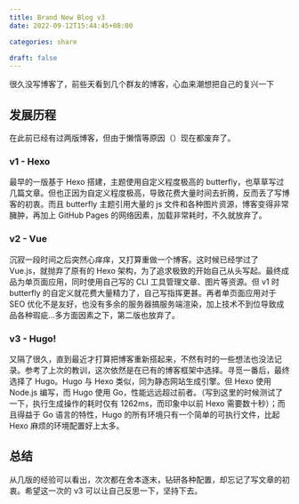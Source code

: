 ```yaml
---
title: Brand New Blog v3
date: 2022-09-12T15:44:45+08:00

categories: share

draft: false
---
```


很久没写博客了，前些天看到几个群友的博客，心血来潮想把自己的复兴一下

## 发展历程
在此前已经有过两版博客，但由于懒惰等原因（）现在都废弃了。

### v1 - Hexo
最早的一版基于 Hexo 搭建，主题使用自定义程度极高的 butterfly，也草草写过几篇文章。但也正因为自定义程度极高，导致花费大量时间去折腾，反而丢了写博客的初衷。而且 butterfly 主题引用大量的 js 文件和各种图片资源，博客变得非常臃肿，再加上 GitHub Pages 的网络因素，加载非常耗时，不久就放弃了。

### v2 - Vue
沉寂一段时间之后突然心痒痒，又打算重做一个博客。这时候已经学过了 Vue.js，就抛弃了原有的 Hexo 架构，为了追求极致的开始自己从头写起。最终成品为单页面应用，同时使用自己写的 CLI 工具管理文章、图片等资源。但 v1 时 butterfly 的自定义就花费大量精力了，自己写指挥更甚。再者单页面应用对于 SEO 优化不是友好，也没有多余的服务器搞服务端渲染，加上技术不到位导致成品各种瑕疵...多方面因素之下，第二版也放弃了。

### v3 - Hugo!
又隔了很久，直到最近才打算把博客重新搭起来，不然有时的一些想法也没法记录。参考了上次的教训，这次依然是在已有的博客框架中选择。寻觅一番后，最终选择了 Hugo。Hugo 与 Hexo 类似，同为静态网站生成引擎。但 Hexo 使用 Node.js 编写，而 Hugo 使用 Go，性能远远超过前者。（写到这里的时候测试了一下，执行生成操作的耗时仅有 1262ms，而印象中以前 Hexo 需要数十秒）；而且得益于 Go 语言的特性，Hugo 的所有环境只有一个简单的可执行文件，比起 Hexo 麻烦的环境配置好上太多。

## 总结
从几版的经验可以看出，次次都在舍本逐末，钻研各种配置，却忘记了写文章的初衷。希望这一次的 v3 可以让自己反思一下，坚持下去。
